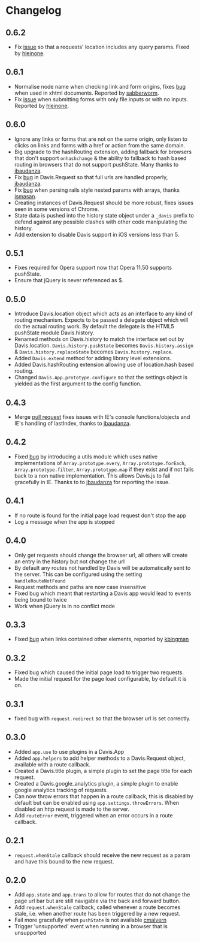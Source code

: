# Changelog

## 0.6.2

* Fix [issue](https://github.com/olivernn/davis.js/pull/16) so that a requests' location includes any query params.  Fixed by [hleinone](https://github.com/hleinone).

## 0.6.1

* Normalise node name when checking link and form origins, fixes [bug](https://github.com/olivernn/davis.js/pull/12) when used in xhtml documents.  Reported by [sabberworm](https://github.com/sabberworm).
* Fix [issue](https://github.com/olivernn/davis.js/issues/14) when submitting forms with only file inputs or with no inputs.  Reported by [hleinone](https://github.com/hleinone).

## 0.6.0

* Ignore any links or forms that are not on the same origin, only listen to clicks on links and forms with a href or action from the same domain.
* Big upgrade to the hashRouting extension, adding fallback for browsers that don't support `onhashchange` & the ability to fallback to hash based routing in browsers that do not support pushState.  Many thanks to [jbaudanza](https://github.com/jbaudanza).
* Fix [bug](https://github.com/olivernn/davis.js/pull/6) in Davis.Request so that full urls are handled properly, [jbaudanza](https://github.com/jbaudanza).
* Fix [bug](https://github.com/olivernn/davis.js/pull/8) when parsing rails style nested params with arrays, thanks [ismasan](https://github.com/ismasan).
* Creating instances of Davis.Request should be more robust, fixes issues seen in some versions of Chrome.
* State data is pushed into the history state object under a `_davis` prefix to defend against any possible clashes with other code manipulating the history.
* Add extension to disable Davis support in iOS versions less than 5.

## 0.5.1

* Fixes required for Opera support now that Opera 11.50 supports pushState.
* Ensure that jQuery is never referenced as $.

## 0.5.0

* Introduce Davis.location object which acts as an interface to any kind of routing mechanism.  Expects to be passed a delegate object which will do the actual routing work.  By default the delegate is the HTML5 pushState module Davis.history.
* Renamed methods on Davis.history to match the interface set out by Davis.location.  `Davis.history.pushState` becomes `Davis.history.assign` & `Davis.history.replaceState` becomes `Davis.history.replace`.
* Added `Davis.extend` method for adding library level extensions.
* Added Davis.hashRouting extension allowing use of location.hash based routing.
* Changed `Davis.App.prototype.configure` so that the settings object is yielded as the first argument to the config function.

## 0.4.3

* Merge [pull request](https://github.com/olivernn/davis.js/pull/4) fixes issues with IE's console functions/objects and IE's handling of lastIndex, thanks to [jbaudanza](https://github.com/jbaudanza).

## 0.4.2

* Fixed [bug](https://github.com/olivernn/davis.js/issues#issue/3) by introducing a utils module which uses native implementations of `Array.prototype.every`, `Array.prototype.forEach`, `Array.prototype.filter`, `Array.prototype.map` if they exist and if not falls back to a non native implementation.  This allows Davis.js to fail gracefully in IE.  Thanks to to [jbaudanza](https://github.com/jbaudanza) for reporting the issue.

## 0.4.1

* If no route is found for the initial page load request don't stop the app
* Log a message when the app is stopped

## 0.4.0

* Only get requests should change the browser url, all others will create an entry in the history but not change the url
* By default any routes not handled by Davis will be automatically sent to the server.  This can be configured using the setting `handleRouteNotFound`
* Request methods and paths are now case insensitive
* Fixed bug which meant that restarting a Davis app would lead to events being bound to twice
* Work when jQuery is in no conflict mode

## 0.3.3

* Fixed [bug](https://github.com/olivernn/davis.js/issues#issue/2) when links contained other elements, reported by [kbingman](https://github.com/kbingman)

## 0.3.2

* Fixed bug which caused the initial page load to trigger two requests.
* Made the initial request for the page load configurable, by default it is on.

## 0.3.1

* fixed bug with `request.redirect` so that the browser url is set correctly.

## 0.3.0

* Added `app.use` to use plugins in a Davis.App
* Added `app.helpers` to add helper methods to a Davis.Request object, available with a route callback.
* Created a Davis.title plugin, a simple plugin to set the page title for each request.
* Created a Davis.google_analytics plugin, a simple plugin to enable google analytics tracking of requests.
* Can now throw errors that happen in a route callback, this is disabled by default but can be enabled using `app.settings.throwErrors`.  When disabled an http request is made to the server.
* Add `routeError` event, triggered when an error occurs in a route callback.

## 0.2.1

* `request.whenStale` callback should receive the new request as a param and have this bound to the
new request.

## 0.2.0

* Add `app.state` and `app.trans` to allow for routes that do not change the page url bar but are still navigable via the back and forward button.
* Add `request.whenStale` callback, called whenever a route becomes stale, i.e. when another route has been triggered by a new request.
* Fail more gracefully when `pushState` is not available [cmalvern](https://github.com/cmalven)
* Trigger 'unsupported' event when running in a browser that is unsupported